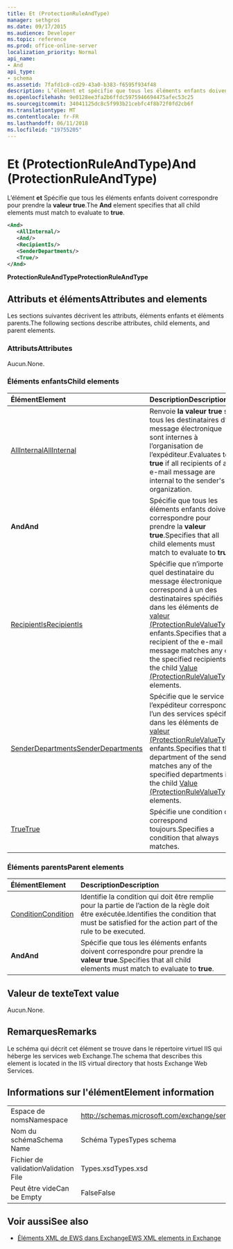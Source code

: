 ```yaml
---
title: Et (ProtectionRuleAndType)
manager: sethgros
ms.date: 09/17/2015
ms.audience: Developer
ms.topic: reference
ms.prod: office-online-server
localization_priority: Normal
api_name:
- And
api_type:
- schema
ms.assetid: 7fafd1c8-cd29-43a0-b383-f6595f934f48
description: L’élément et spécifie que tous les éléments enfants doivent correspondre pour renvoyer la valeur true.
ms.openlocfilehash: 9e0128ee3fa2b6ffdc5975946694475afec53c25
ms.sourcegitcommit: 34041125dc8c5f993b21cebfc4f8b72f0fd2cb6f
ms.translationtype: MT
ms.contentlocale: fr-FR
ms.lasthandoff: 06/11/2018
ms.locfileid: "19755205"
---
```

# <a name="and-protectionruleandtype"></a><span data-ttu-id="79474-103">Et (ProtectionRuleAndType)</span><span class="sxs-lookup"><span data-stu-id="79474-103">And (ProtectionRuleAndType)</span></span>

<span data-ttu-id="79474-104">L’élément **et** Spécifie que tous les éléments enfants doivent correspondre pour prendre la **valeur true**.</span><span class="sxs-lookup"><span data-stu-id="79474-104">The **And** element specifies that all child elements must match to evaluate to **true**.</span></span>
  
```xml
<And>
   <AllInternal/>
   <And/>
   <RecipientIs/>
   <SenderDepartments/>
   <True/>
</And>
```

 <span data-ttu-id="79474-105">**ProtectionRuleAndType**</span><span class="sxs-lookup"><span data-stu-id="79474-105">**ProtectionRuleAndType**</span></span>
## <a name="attributes-and-elements"></a><span data-ttu-id="79474-106">Attributs et éléments</span><span class="sxs-lookup"><span data-stu-id="79474-106">Attributes and elements</span></span>

<span data-ttu-id="79474-107">Les sections suivantes décrivent les attributs, éléments enfants et éléments parents.</span><span class="sxs-lookup"><span data-stu-id="79474-107">The following sections describe attributes, child elements, and parent elements.</span></span>
  
### <a name="attributes"></a><span data-ttu-id="79474-108">Attributs</span><span class="sxs-lookup"><span data-stu-id="79474-108">Attributes</span></span>

<span data-ttu-id="79474-109">Aucun.</span><span class="sxs-lookup"><span data-stu-id="79474-109">None.</span></span>
  
### <a name="child-elements"></a><span data-ttu-id="79474-110">Éléments enfants</span><span class="sxs-lookup"><span data-stu-id="79474-110">Child elements</span></span>

|<span data-ttu-id="79474-111">**Élément**</span><span class="sxs-lookup"><span data-stu-id="79474-111">**Element**</span></span>|<span data-ttu-id="79474-112">**Description**</span><span class="sxs-lookup"><span data-stu-id="79474-112">**Description**</span></span>|
|:-----|:-----|
|[<span data-ttu-id="79474-113">AllInternal</span><span class="sxs-lookup"><span data-stu-id="79474-113">AllInternal</span></span>](allinternal.md) <br/> |<span data-ttu-id="79474-114">Renvoie **la valeur true** si tous les destinataires d’un message électronique sont internes à l’organisation de l’expéditeur.</span><span class="sxs-lookup"><span data-stu-id="79474-114">Evaluates to **true** if all recipients of an e-mail message are internal to the sender's organization.</span></span>  <br/> |
|<span data-ttu-id="79474-115">**And**</span><span class="sxs-lookup"><span data-stu-id="79474-115">**And**</span></span> <br/> |<span data-ttu-id="79474-116">Spécifie que tous les éléments enfants doivent correspondre pour prendre la **valeur true**.</span><span class="sxs-lookup"><span data-stu-id="79474-116">Specifies that all child elements must match to evaluate to **true**.</span></span>  <br/> |
|[<span data-ttu-id="79474-117">RecipientIs</span><span class="sxs-lookup"><span data-stu-id="79474-117">RecipientIs</span></span>](recipientis.md) <br/> |<span data-ttu-id="79474-118">Spécifie que n’importe quel destinataire du message électronique correspond à un des destinataires spécifiés dans les éléments de [valeur (ProtectionRuleValueType)](value-protectionrulevaluetype.md) enfants.</span><span class="sxs-lookup"><span data-stu-id="79474-118">Specifies that any recipient of the e-mail message matches any of the specified recipients in the child [Value (ProtectionRuleValueType)](value-protectionrulevaluetype.md) elements.</span></span>  <br/> |
|[<span data-ttu-id="79474-119">SenderDepartments</span><span class="sxs-lookup"><span data-stu-id="79474-119">SenderDepartments</span></span>](senderdepartments.md) <br/> |<span data-ttu-id="79474-120">Spécifie que le service de l’expéditeur correspond à l’un des services spécifiés dans les éléments de [valeur (ProtectionRuleValueType)](value-protectionrulevaluetype.md) enfants.</span><span class="sxs-lookup"><span data-stu-id="79474-120">Specifies that the department of the sender matches any of the specified departments in the child [Value (ProtectionRuleValueType)](value-protectionrulevaluetype.md) elements.</span></span>  <br/> |
|[<span data-ttu-id="79474-121">True</span><span class="sxs-lookup"><span data-stu-id="79474-121">True</span></span>](true.md) <br/> |<span data-ttu-id="79474-122">Spécifie une condition qui correspond toujours.</span><span class="sxs-lookup"><span data-stu-id="79474-122">Specifies a condition that always matches.</span></span>  <br/> |
   
### <a name="parent-elements"></a><span data-ttu-id="79474-123">Éléments parents</span><span class="sxs-lookup"><span data-stu-id="79474-123">Parent elements</span></span>

|<span data-ttu-id="79474-124">**Élément**</span><span class="sxs-lookup"><span data-stu-id="79474-124">**Element**</span></span>|<span data-ttu-id="79474-125">**Description**</span><span class="sxs-lookup"><span data-stu-id="79474-125">**Description**</span></span>|
|:-----|:-----|
|[<span data-ttu-id="79474-126">Condition</span><span class="sxs-lookup"><span data-stu-id="79474-126">Condition</span></span>](condition.md) <br/> |<span data-ttu-id="79474-127">Identifie la condition qui doit être remplie pour la partie de l’action de la règle doit être exécutée.</span><span class="sxs-lookup"><span data-stu-id="79474-127">Identifies the condition that must be satisfied for the action part of the rule to be executed.</span></span>  <br/> |
|<span data-ttu-id="79474-128">**And**</span><span class="sxs-lookup"><span data-stu-id="79474-128">**And**</span></span> <br/> |<span data-ttu-id="79474-129">Spécifie que tous les éléments enfants doivent correspondre pour prendre la **valeur true**.</span><span class="sxs-lookup"><span data-stu-id="79474-129">Specifies that all child elements must match to evaluate to **true**.</span></span>  <br/> |
   
## <a name="text-value"></a><span data-ttu-id="79474-130">Valeur de texte</span><span class="sxs-lookup"><span data-stu-id="79474-130">Text value</span></span>

<span data-ttu-id="79474-131">Aucun.</span><span class="sxs-lookup"><span data-stu-id="79474-131">None.</span></span>
  
## <a name="remarks"></a><span data-ttu-id="79474-132">Remarques</span><span class="sxs-lookup"><span data-stu-id="79474-132">Remarks</span></span>

<span data-ttu-id="79474-133">Le schéma qui décrit cet élément se trouve dans le répertoire virtuel IIS qui héberge les services web Exchange.</span><span class="sxs-lookup"><span data-stu-id="79474-133">The schema that describes this element is located in the IIS virtual directory that hosts Exchange Web Services.</span></span>
  
## <a name="element-information"></a><span data-ttu-id="79474-134">Informations sur l'élément</span><span class="sxs-lookup"><span data-stu-id="79474-134">Element information</span></span>

|||
|:-----|:-----|
|<span data-ttu-id="79474-135">Espace de noms</span><span class="sxs-lookup"><span data-stu-id="79474-135">Namespace</span></span>  <br/> |http://schemas.microsoft.com/exchange/services/2006/types  <br/> |
|<span data-ttu-id="79474-136">Nom du schéma</span><span class="sxs-lookup"><span data-stu-id="79474-136">Schema Name</span></span>  <br/> |<span data-ttu-id="79474-137">Schéma Types</span><span class="sxs-lookup"><span data-stu-id="79474-137">Types schema</span></span>  <br/> |
|<span data-ttu-id="79474-138">Fichier de validation</span><span class="sxs-lookup"><span data-stu-id="79474-138">Validation File</span></span>  <br/> |<span data-ttu-id="79474-139">Types.xsd</span><span class="sxs-lookup"><span data-stu-id="79474-139">Types.xsd</span></span>  <br/> |
|<span data-ttu-id="79474-140">Peut être vide</span><span class="sxs-lookup"><span data-stu-id="79474-140">Can be Empty</span></span>  <br/> |<span data-ttu-id="79474-141">False</span><span class="sxs-lookup"><span data-stu-id="79474-141">False</span></span>  <br/> |
   
## <a name="see-also"></a><span data-ttu-id="79474-142">Voir aussi</span><span class="sxs-lookup"><span data-stu-id="79474-142">See also</span></span>

- [<span data-ttu-id="79474-143">Éléments XML de EWS dans Exchange</span><span class="sxs-lookup"><span data-stu-id="79474-143">EWS XML elements in Exchange</span></span>](ews-xml-elements-in-exchange.md)


